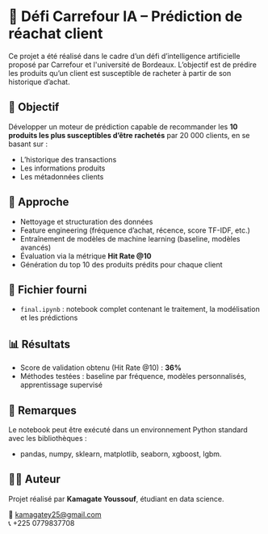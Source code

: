 # 🛒 Défi Carrefour IA – Prédiction de réachat client

Ce projet a été réalisé dans le cadre d’un défi d’intelligence artificielle proposé par Carrefour et l'université de Bordeaux. L’objectif est de prédire les produits qu’un client est susceptible de racheter à partir de son historique d’achat.

## 🎯 Objectif
Développer un moteur de prédiction capable de recommander les **10 produits les plus susceptibles d’être rachetés** par 20 000 clients, en se basant sur :
- L’historique des transactions
- Les informations produits
- Les métadonnées clients

## 🧠 Approche
- Nettoyage et structuration des données
- Feature engineering (fréquence d’achat, récence, score TF-IDF, etc.)
- Entraînement de modèles de machine learning (baseline, modèles avancés)
- Évaluation via la métrique **Hit Rate @10**
- Génération du top 10 des produits prédits pour chaque client

## 📁 Fichier fourni
- `final.ipynb` : notebook complet contenant le traitement, la modélisation et les prédictions

## 📊 Résultats
- Score de validation obtenu (Hit Rate @10) : **36%**
- Méthodes testées : baseline par fréquence, modèles personnalisés, apprentissage supervisé

## 📌 Remarques
Le notebook peut être exécuté dans un environnement Python standard avec les bibliothèques :
- pandas, numpy, sklearn, matplotlib, seaborn, xgboost, lgbm.

## 👨‍💻 Auteur
Projet réalisé par **Kamagate Youssouf**, étudiant en data science.

📧 kamagatey25@gmail.com  
📞 +225 0779837708
